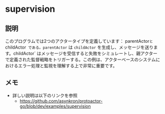# supervision
## 説明
このプログラムでは2つのアクタータイプを定義しています： parentActor` と `childActor` である。parentActor` は `childActor` を生成し、メッセージを送ります。childActor` はメッセージを受信すると失敗をシミュレートし、親アクターで定義された監督戦略をトリガーする。この例は、アクターベースのシステムにおけるエラー処理と監視を理解する上で非常に重要です。
## メモ
- 詳しい説明は以下のリンクを参照
  - https://github.com/asynkron/protoactor-go/blob/dev/examples/supervision
